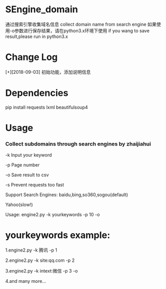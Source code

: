 # SEngine_domain

通过搜索引擎收集域名信息
collect domain name from search engine
如果使用-o参数进行保存结果，请在python3.x环境下使用
if you wang to save result,please run in python3.x


# Change Log

[+][2018-09-03] 初始功能，添加说明信息

# Dependencies

pip install requests lxml beautifulsoup4


# Usage


### Collect subdomains through search engines by zhaijiahui


-k  Input your keyword

-p  Page number

-o  Save result to csv

-s  Prevent requests too fast

   Support Search Engines: baidu,bing,so360,sogou(default)
    
   Yahoo(slow!)
   				
   Usage: engine2.py -k yourkeywords -p 10 -o
	
	
# yourkeywords example:



1.engine2.py -k 腾讯 -p 1

2.engine2.py -k site:qq.com -p 2

3.engine2.py -k intext:微信 -p 3 -o

4.and many more...
